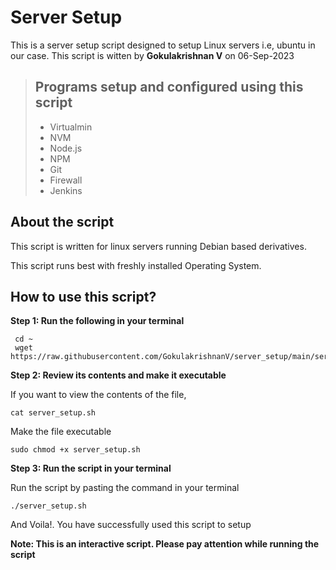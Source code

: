 # Server Setup

This is a server setup script designed to setup Linux servers i.e, ubuntu in our case.
This script is witten by **Gokulakrishnan V** on 06-Sep-2023

> ## Programs setup and configured using this script
> - Virtualmin
> - NVM
> - Node.js
> - NPM
> - Git
> - Firewall
> - Jenkins

## About the script

This script is written for linux servers running Debian based derivatives.

This script runs best with freshly installed Operating System.

## How to use this script?

**Step 1: Run the following in your terminal**

```
 cd ~
 wget https://raw.githubusercontent.com/GokulakrishnanV/server_setup/main/server_setup.sh 
```

**Step 2: Review its contents and make it executable**

If you want to view the contents of the file,

```
cat server_setup.sh
```

Make the file executable

```
sudo chmod +x server_setup.sh
```

**Step 3: Run the script in your terminal**

Run the script by pasting the command in your terminal

```
./server_setup.sh
```

And Voila!. You have successfully used this script to setup 

**Note: This is an interactive script. Please pay attention while running the script**